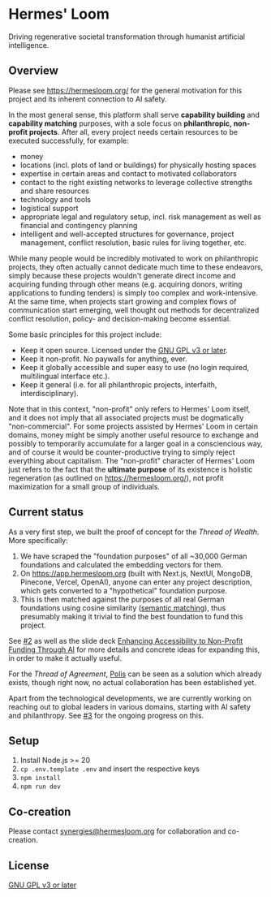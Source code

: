 # Hermes' Loom

Driving regenerative societal transformation through humanist artificial intelligence.

## Overview

Please see https://hermesloom.org/ for the general motivation for this project and its inherent connection to AI safety.

In the most general sense, this platform shall serve **capability building** and **capability matching** purposes, with a sole focus on **philanthropic, non-profit projects**. After all, every project needs certain resources to be executed successfully, for example:

- money
- locations (incl. plots of land or buildings) for physically hosting spaces
- expertise in certain areas and contact to motivated collaborators
- contact to the right existing networks to leverage collective strengths and share resources
- technology and tools
- logistical support
- appropriate legal and regulatory setup, incl. risk management as well as financial and contingency planning
- intelligent and well-accepted structures for governance, project management, conflict resolution, basic rules for living together, etc.

While many people would be incredibly motivated to work on philanthropic projects, they often actually cannot dedicate much time to these endeavors, simply because these projects wouldn't generate direct income and acquiring funding through other means (e.g. acquiring donors, writing applications to funding tenders) is simply too complex and work-intensive. At the same time, when projects start growing and complex flows of communication start emerging, well thought out methods for decentralized conflict resolution, policy- and decision-making become essential.

Some basic principles for this project include:

- Keep it open source. Licensed under the [GNU GPL v3 or later](https://spdx.org/licenses/GPL-3.0-or-later.html).
- Keep it non-profit. No paywalls for anything, ever.
- Keep it globally accessible and super easy to use (no login required, multilingual interface etc.).
- Keep it general (i.e. for all philanthropic projects, interfaith, interdisciplinary).

Note that in this context, "non-profit" only refers to Hermes' Loom itself, and it does not imply that all associated projects must be dogmatically "non-commercial". For some projects assisted by Hermes' Loom in certain domains, money might be simply another useful resource to exchange and possibly to temporarily accumulate for a larger goal in a consciencious way, and of course it would be counter-productive trying to simply reject everything about capitalism. The "non-profit" character of Hermes' Loom just refers to the fact that the **ultimate purpose** of its existence is holistic regeneration (as outlined on https://hermesloom.org/), not profit maximization for a small group of individuals.

## Current status

As a very first step, we built the proof of concept for the _Thread of Wealth_. More specifically:

1. We have scraped the "foundation purposes" of all ~30,000 German foundations and calculated the embedding vectors for them.
2. On https://app.hermesloom.org (built with Next.js, NextUI, MongoDB, Pinecone, Vercel, OpenAI), anyone can enter any project description, which gets converted to a "hypothetical" foundation purpose.
3. This is then matched against the purposes of all real German foundations using cosine similarity ([semantic matching](https://en.wikipedia.org/wiki/Semantic_matching)), thus presumably making it trivial to find the best foundation to fund this project.

See [#2](https://github.com/hermesloom/hermesloom/issues/2) as well as the slide deck [Enhancing Accessibility to Non-Profit Funding Through AI](https://docs.google.com/presentation/d/1dKf9l3JTdssQXnSpVuIboeOEqy9rVFIqIfidVvdiB_g/edit) for more details and concrete ideas for expanding this, in order to make it actually useful.

For the _Thread of Agreement_, [Polis](https://github.com/compdemocracy/polis) can be seen as a solution which already exists, though right now, no actual collaboration has been established yet.

Apart from the technological developments, we are currently working on reaching out to global leaders in various domains, starting with AI safety and philanthropy. See [#3](https://github.com/hermesloom/hermesloom/issues/3) for the ongoing progress on this.

## Setup

1. Install Node.js >= 20
2. `cp .env.template .env` and insert the respective keys
3. `npm install`
4. `npm run dev`

## Co-creation

Please contact synergies@hermesloom.org for collaboration and co-creation.

## License

[GNU GPL v3 or later](https://spdx.org/licenses/GPL-3.0-or-later.html)
